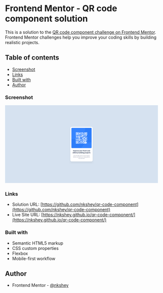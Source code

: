 # Frontend Mentor - QR code component solution

This is a solution to the [QR code component challenge on Frontend Mentor](https://www.frontendmentor.io/challenges/qr-code-component-iux_sIO_H). Frontend Mentor challenges help you improve your coding skills by building realistic projects.

## Table of contents

-  [Screenshot](#screenshot)
-  [Links](#links)
-  [Built with](#built-with)
-  [Author](#author)

### Screenshot

![](./images/screenshot.png)

### Links

-  Solution URL: [https://github.com/nkshey/qr-code-component](https://github.com/nkshey/qr-code-component)
-  Live Site URL: [https://nkshey.github.io/qr-code-component/](https://nkshey.github.io/qr-code-component/)

### Built with

-  Semantic HTML5 markup
-  CSS custom properties
-  Flexbox
-  Mobile-first workflow

## Author

-  Frontend Mentor - [@nkshey](https://www.frontendmentor.io/profile/nkshey)
